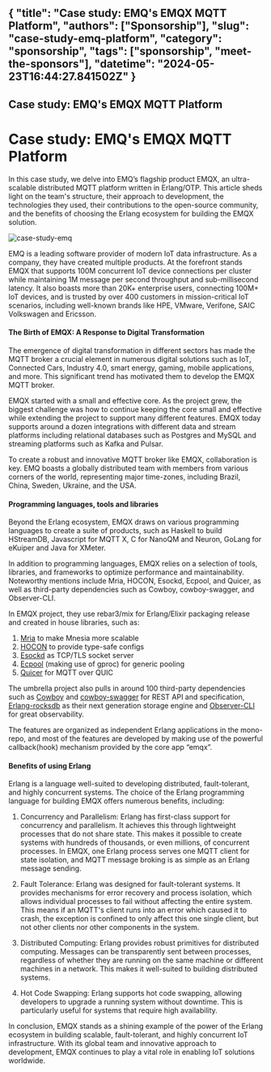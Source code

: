 {
  "title": "Case study: EMQ's EMQX MQTT Platform",
  "authors": ["Sponsorship"],
  "slug": "case-study-emq-platform",
  "category": "sponsorship",
  "tags": ["sponsorship", "meet-the-sponsors"],
  "datetime": "2024-05-23T16:44:27.841502Z"
}
---
Case study: EMQ's EMQX MQTT Platform
---

# Case study: EMQ's EMQX MQTT Platform

In this case study, we delve into EMQ’s flagship product EMQX, an ultra-scalable distributed MQTT platform written in Erlang/OTP. This article sheds light on the team's structure, their approach to development, the technologies they used, their contributions to the open-source community, and the benefits of choosing the Erlang ecosystem for building the EMQX solution.

<img src="/images/meet-the-sponsors/case-study-emq.png" class="img-fluid" alt="case-study-emq"/>

EMQ is a leading software provider of modern IoT data infrastructure. As a company, they have created multiple products. At the forefront stands EMQX that supports 100M concurrent IoT device connections per cluster while maintaining 1M message per second throughput and sub-millisecond latency. It also boasts more than 20K+ enterprise users, connecting 100M+ IoT devices, and is trusted by over 400 customers in mission-critical IoT scenarios, including well-known brands like HPE, VMware, Verifone, SAIC Volkswagen and Ericsson.

#### The Birth of EMQX: A Response to Digital Transformation

The emergence of digital transformation in different sectors has made the MQTT broker a crucial element in numerous digital solutions such as IoT, Connected Cars, Industry 4.0, smart energy, gaming, mobile applications, and more. This significant trend has motivated them to develop the EMQX MQTT broker.

EMQX started with a small and effective core. As the project grew, the biggest challenge was how to continue keeping the core small and effective while extending the project to support many different features. EMQX today supports around a dozen integrations with different data and stream platforms including relational databases such as Postgres and MySQL and streaming platforms such as Kafka and Pulsar. 

To create a robust and innovative MQTT broker like EMQX, collaboration is key. EMQ boasts a globally distributed team with members from various corners of the world, representing major time-zones, including Brazil, China, Sweden, Ukraine, and the USA.

#### Programming languages, tools and libraries

Beyond the Erlang ecosystem, EMQX draws on various programming languages to create a suite of products, such as Haskell to build HStreamDB, Javascript for MQTT X, C for NanoQM and Neuron, GoLang for eKuiper and Java for XMeter.

In addition to programming languages, EMQX relies on a selection of tools, libraries, and frameworks to optimize performance and maintainability. Noteworthy mentions include Mria, HOCON, Esockd, Ecpool, and Quicer, as well as third-party dependencies such as Cowboy, cowboy-swagger, and Observer-CLI.

In EMQX project, they use rebar3/mix for Erlang/Elixir packaging release and created in house libraries, such as:
 1. [Mria](https://github.com/emqx/mria) to make Mnesia more scalable
 2. [HOCON](https://github.com/emqx/hocon) to provide type-safe configs
 3. [Esockd](https://github.com/emqx/esockd) as TCP/TLS socket server
 4. [Ecpool](https://github.com/emqx/ecpool) (making use of gproc) for generic pooling
 5. [Quicer](https://github.com/emqx/quic) for MQTT over QUIC

The umbrella project also pulls in around 100 third-party dependencies such as [Cowboy](https://github.com/ninenines/cowboy) and [cowboy-swagger](https://github.com/inaka/cowboy_swagger) for REST API and specification, [Erlang-rocksdb](https://gitlab.com/barrel-db/erlang-rocksdb) as their next generation storage engine and [Observer-CLI](https://github.com/zhongwencool/observer_cli) for great observability. 

The features are organized as independent Erlang applications in the mono-repo, and most of the features are developed by making use of the powerful callback(hook) mechanism provided by the core app “emqx”.

#### Benefits of using Erlang

Erlang is a language well-suited to developing distributed, fault-tolerant, and highly concurrent systems. The choice of the Erlang programming language for building EMQX offers numerous benefits, including:

1. Concurrency and Parallelism: Erlang has first-class support for concurrency and parallelism. It achieves this through lightweight processes that do not share state. This makes it possible to create systems with hundreds of thousands, or even millions, of concurrent processes. In EMQX, one Erlang process serves one MQTT client for state isolation, and MQTT message broking is as simple as an Erlang message sending.

2. Fault Tolerance: Erlang was designed for fault-tolerant systems. It provides mechanisms for error recovery and process isolation, which allows individual processes to fail without affecting the entire system. This means if an MQTT's client runs into an error which caused it to crash, the exception is confined to only affect this one single client, but not other clients nor other components in the system.

3. Distributed Computing: Erlang provides robust primitives for distributed computing. Messages can be transparently sent between processes, regardless of whether they are running on the same machine or different machines in a network. This makes it well-suited to building distributed systems.

4. Hot Code Swapping: Erlang supports hot code swapping, allowing developers to upgrade a running system without downtime. This is particularly useful for systems that require high availability.

In conclusion, EMQX stands as a shining example of the power of the Erlang ecosystem in building scalable, fault-tolerant, and highly concurrent IoT infrastructure. With its global team and innovative approach to development, EMQX continues to play a vital role in enabling IoT solutions worldwide.



